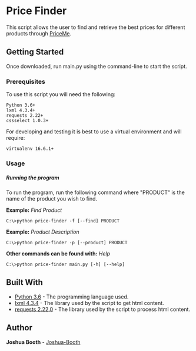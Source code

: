 # Price Finder
This script allows the user to find and retrieve the best prices for different products through [PriceMe](https://www.priceme.co.nz/).

## Getting Started

Once downloaded, run main.py using the command-line to start the script.

### Prerequisites

To use this script you will need the following:

```
Python 3.6+
lxml 4.3.4+
requests 2.22+
cssselect 1.0.3+
```

For developing and testing it is best to use a virtual environment and will require:
```
virtualenv 16.6.1+
```


### Usage

##### Running the program

To run the program, run the following command where "PRODUCT" is the name of the product you wish to find.

**Example:**
*Find Product*
```
C:\>python price-finder -f [--find] PRODUCT
```

**Example:**
*Product Description*
```
C:\>python price-finder -p [--product] PRODUCT
```

**Other commands can be found with:** *Help*
```
C:\>python price-finder main.py [-h] [--help]
```

## Built With

* [Python 3.6](https://docs.python.org/3.6/) - The programming language used.
* [lxml 4.3.4](https://pypi.org/project/lxml/) - The library used by the script to get html content.
* [requests 2.22.0](https://pypi.org/project/lxml/) - The library used by the script to process html content.


## Author

**Joshua Booth** - [Joshua-Booth](https://github.com/Joshua-Booth)
